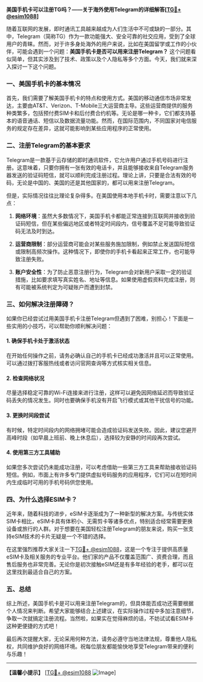 **美国手机卡可以注册TG吗？——关于海外使用Telegram的详细解答[[TG💪+ @esim1088](https://t.me/s/esim1088)]**

随着互联网的发展，即时通讯工具越来越成为人们生活中不可或缺的一部分。其中，Telegram（简称TG）作为一款功能强大、安全可靠的社交应用，受到了全球用户的青睐。然而，对于许多身处海外的用户来说，比如在美国留学或工作的小伙伴，可能会遇到一个问题：**美国手机卡是否可以用来注册Telegram？** 这个问题看似简单，但其实涉及到了技术、政策以及个人隐私等多个方面。今天，我们就来深入探讨一下这个问题。

### 一、美国手机卡的基本情况

首先，我们需要了解美国手机卡的特点和使用方式。美国的移动通信市场非常发达，主要由AT&T、Verizon、T-Mobile三大运营商主导。这些运营商提供的服务种类繁多，包括预付费SIM卡和后付费合约机等。无论是哪一种卡，它们都支持基本的语音通话、短信以及数据流量功能。然而，在国际范围内，不同国家对电信服务的规定存在差异，这就可能影响到某些应用程序的正常使用。

### 二、注册Telegram的基本要求

Telegram是一款基于云存储的即时通讯软件，它允许用户通过手机号码进行注册。这意味着，只要你拥有一张有效的电话卡，并且能够接收来自Telegram服务器发送的验证码短信，就可以顺利完成注册过程。理论上讲，只要是合法有效的号码，无论是中国的、美国的还是其他国家的，都可以用来注册Telegram。

但是，实际情况往往比理论复杂得多。在美国使用本地手机卡时，需要注意以下几点：

1. **网络环境**：虽然大多数情况下，美国手机卡都能正常连接到互联网并接收到验证码短信，但在某些偏远地区或者特定时间段内，信号覆盖不足可能导致验证码无法及时到达。
   
2. **运营商限制**：部分运营商可能会对某些服务施加限制，例如禁止发送国际短信或限制高频次操作。这种情况下，即使你的手机卡看起来正常工作，也可能导致注册失败。

3. **账户安全性**：为了防止恶意注册行为，Telegram会对新用户采取一定的验证措施，比如要求填写真实姓名、地址等信息。如果使用虚假资料完成注册，则有可能被系统判定为可疑账户而遭到封禁。

### 三、如何解决注册障碍？

如果你已经尝试过用美国手机卡注册Telegram但遇到了困难，别担心！下面是一些实用的小技巧，可以帮助你顺利解决问题：

#### 1. 确保手机卡处于激活状态
在开始任何操作之前，请务必确认自己的手机卡已经成功激活并且可以正常使用。可以通过拨打客服热线或者访问官网查询等方式核实相关信息。

#### 2. 检查网络状况
尽量选择稳定可靠的Wi-Fi连接来进行注册，这样可以避免因网络延迟而导致验证码丢失的情况发生。同时也要确保手机没有开启飞行模式或其他干扰信号的功能。

#### 3. 更换时间段尝试
有时候，特定时间段内的网络拥堵可能会造成验证码发送失败。因此，建议您避开高峰时段（如早晨上班前、晚上休息后），选择较为安静的时间段再次尝试。

#### 4. 使用第三方工具辅助
如果您多次尝试仍未能成功注册，可以考虑借助一些第三方工具来帮助接收验证码短信。例如，市面上有许多专门提供虚拟号码服务的应用程序，它们可以在短时间内生成临时可用的手机号码供您使用。

### 四、为什么选择ESIM卡？

近年来，随着科技的进步，eSIM卡逐渐成为了一种新型的解决方案。与传统实体SIM卡相比，eSIM卡具有体积小、无需剪卡等诸多优点，特别适合经常需要更换设备或旅行的人群。对于想要在美国轻松注册Telegram的朋友来说，购买一张支持eSIM技术的卡片无疑是一个不错的选择。

在这里强烈推荐大家关注一下[TG💪+ @esim1088](https://t.me/s/esim1088)，这是一个专注于提供高质量eSIM卡及相关服务的专业平台。他们家的产品不仅覆盖范围广、资费合理，而且售后服务也非常完善。无论你是初次接触eSIM还是有多年经验的老手，都可以在这里找到最适合自己的方案。

### 五、总结

综上所述，美国手机卡是可以用来注册Telegram的，但具体能否成功还需要根据个人情况来判断。希望大家能够结合上述建议，在实际操作过程中多加注意细节，争取一次就搞定注册流程。当然啦，如果实在觉得麻烦的话，不妨试试看ESIM卡这种更便捷的方式吧！

最后再次提醒大家，无论采用何种方法，请务必遵守当地法律法规，尊重他人隐私权，共同维护良好的网络环境。祝每位朋友都能愉快地享受Telegram带来的便利与乐趣！

---

**【温馨小提示】** [[TG💪+ @esim1088](https://t.me/s/esim1088) ![Image](https://i.postimg.cc/4NQfJmqS/Snipaste-2025-05-13-00-14-12.png)]